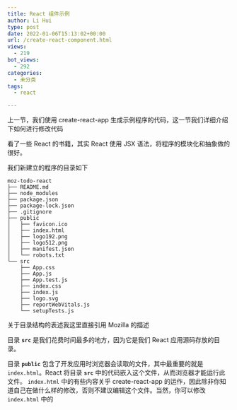 ```yaml
---
title: React 组件示例
author: Li Hui
type: post
date: 2022-01-06T15:13:02+00:00
url: /create-react-component.html
views:
  - 219
bot_views:
  - 292
categories:
  - 未分类
tags:
  - react

---
```

上一节，我们使用 create-react-app 生成示例程序的代码，这一节我们详细介绍下如何进行修改代码

看了一些 React 的书籍，其实 React 使用 JSX 语法，将程序的模块化和抽象做的很好。

我们新建立的程序的目录如下

<pre><code class="language-bash line-numbers">moz-todo-react
├── README.md
├── node_modules
├── package.json
├── package-lock.json
├── .gitignore
├── public
│   ├── favicon.ico
│   ├── index.html
│   ├── logo192.png
│   ├── logo512.png
│   ├── manifest.json
│   └── robots.txt
└── src
    ├── App.css
    ├── App.js
    ├── App.test.js
    ├── index.css
    ├── index.js
    ├── logo.svg
    ├── reportWebVitals.js
    └── setupTests.js
</code></pre>

关于目录结构的表述我这里直接引用 Mozilla 的描述

目录 **`src`** 是我们花费时间最多的地方，因为它是我们 React 应用源码存放的目录。

目录 **`public`** 包含了开发应用时浏览器会读取的文件，其中最重要的就是 `index.html`。React 将目录 **`src`** 中的代码嵌入这个文件，从而浏览器才能运行此文件。 `index.html` 中的有些内容关乎 create-react-app 的运作，因此除非你知道自己在做什么样的修改，否则不建议编辑这个文件。当然，你可以修改 `index.html` 中的 <a href="https://developer.mozilla.org/en-US/docs/Web/HTML/Element/title" target="_blank"  rel="nofollow" >

<title>
  </a> 元素的内容来表现此应用程序通俗易懂的名称。</p> 
  
  <p>
    package.json 与 react 工程并无直接关联，这个是 node modules 的管理的文件。其他的 node 版本管理的软件都会有这个文件。
  </p>
  
  <p>
    React 中最小的就是组件，那何为组件呢，组件的大小如何界定呢？
  </p>
  
  <h2>
    何为组件
  </h2>
  
  <p>
    组件是组成应用程序的最小单元，使用组件可以大大减轻软件开发的工作，提高软件开发的效率，一般组件是实现单一功能的
  </p>
  
  <p>
    下面以《深入 React 技术栈》中的例子为例讲述组件元素的构建
  </p>
  
  <p>
    下面是一个带有 <code>btn btn-blue</code> 的按钮，且其中有 em 元素,且其中有字符串 Confirm
  </p>
  
  <pre><code class="language-bash line-numbers">&lt;button class="btn btn-blue"&gt;
 &lt;em&gt;Confirm&lt;/em&gt;
&lt;/button&gt;
</code></pre>
  
  <p>
    若转移为 Json 对象如下
  </p>
  
  <pre><code class="language-js line-numbers">{
    type: 'button',
    props: {
        className: 'btn btn-blue',
        children: [{
            type: 'em',
            props: {
                children: 'Confirm'
            }
        }]
    }
}
</code></pre>
  
  <p>
    转移为组件元素封装
  </p>
  
  <pre><code class="language-js line-numbers">const Button = ({color,text}) =&gt;{
    return {
        type: 'button',
        props: {
            className: `btn btn - $ {
                color
            }`,
            children: {
                type: 'em',
                props: {
                    children: text,
                },
            },
        },
    };
}
</code></pre>
  
  <p>
    由此我们就有了第一个组件 <code>Button</code>
  </p>
  
  <p>
    参考
  </p>
  
  <ol>
    <li>
      <a class="wp-editor-md-post-content-link" href="https://developer.mozilla.org/zh-CN/docs/Learn/Tools_and_testing/Client-side_JavaScript_frameworks/React_getting_started" title="Mozilla" target="_blank"  rel="nofollow" >https://developer.mozilla.org/zh-CN/docs/Learn/Tools_and_testing/Client-side_JavaScript_frameworks/React_getting_started</a>
    </li>
    <li>
      《深入 React 技术栈》
    </li>
  </ol>